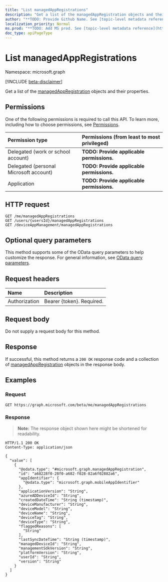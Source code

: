 ```yaml
---
title: "List managedAppRegistrations"
description: "Get a list of the managedAppRegistration objects and their properties."
author: "**TODO: Provide Github Name. See [topic-level metadata reference](https://msgo.azurewebsites.net/add/document/guidelines/metadata.html#topic-level-metadata)**"
localization_priority: Normal
ms.prod: "**TODO: Add MS prod. See [topic-level metadata reference](https://msgo.azurewebsites.net/add/document/guidelines/metadata.html#topic-level-metadata)**"
doc_type: apiPageType
---
```


# List managedAppRegistrations
Namespace: microsoft.graph

[!INCLUDE [beta-disclaimer](../../includes/beta-disclaimer.md)]

Get a list of the [managedAppRegistration](../resources/managedappregistration.md) objects and their properties.

## Permissions
One of the following permissions is required to call this API. To learn more, including how to choose permissions, see [Permissions](/graph/permissions-reference).

|Permission type|Permissions (from least to most privileged)|
|:---|:---|
|Delegated (work or school account)|**TODO: Provide applicable permissions.**|
|Delegated (personal Microsoft account)|**TODO: Provide applicable permissions.**|
|Application|**TODO: Provide applicable permissions.**|

## HTTP request

<!-- {
  "blockType": "ignored"
}
-->
``` http
GET /me/managedAppRegistrations
GET /users/{usersId}/managedAppRegistrations
GET /deviceAppManagement/managedAppRegistrations
```

## Optional query parameters
This method supports some of the OData query parameters to help customize the response. For general information, see [OData query parameters](/graph/query-parameters).

## Request headers
|Name|Description|
|:---|:---|
|Authorization|Bearer {token}. Required.|

## Request body
Do not supply a request body for this method.

## Response

If successful, this method returns a `200 OK` response code and a collection of [managedAppRegistration](../resources/managedappregistration.md) objects in the response body.

## Examples

### Request
<!-- {
  "blockType": "request",
  "name": "list_managedappregistration"
}
-->
``` http
GET https://graph.microsoft.com/beta/me/managedAppRegistrations
```


### Response
>**Note:** The response object shown here might be shortened for readability.
<!-- {
  "blockType": "response",
  "truncated": true,
  "@odata.type": "Collection(microsoft.graph.managedAppRegistration)"
}
-->
``` http
HTTP/1.1 200 OK
Content-Type: application/json

{
  "value": [
    {
      "@odata.type": "#microsoft.graph.managedAppRegistration",
      "id": "a68228f0-28f0-a682-f028-82a6f02882a6",
      "appIdentifier": {
        "@odata.type": "microsoft.graph.mobileAppIdentifier"
      },
      "applicationVersion": "String",
      "azureADDeviceId": "String",
      "createdDateTime": "String (timestamp)",
      "deviceManufacturer": "String",
      "deviceModel": "String",
      "deviceName": "String",
      "deviceTag": "String",
      "deviceType": "String",
      "flaggedReasons": [
        "String"
      ],
      "lastSyncDateTime": "String (timestamp)",
      "managedDeviceId": "String",
      "managementSdkVersion": "String",
      "platformVersion": "String",
      "userId": "String",
      "version": "String"
    }
  ]
}
```

